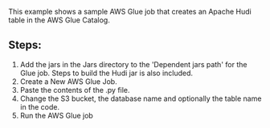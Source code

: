 This example shows a sample AWS Glue job that creates an Apache Hudi table in the AWS Glue Catalog.

## Steps:

1. Add the jars in the Jars directory to the 'Dependent jars path' for the Glue job. Steps to build the Hudi jar is also included.
2. Create a New AWS Glue Job.
3. Paste the contents of the .py file.
4. Change the S3 bucket, the database name and optionally the table name in the code.
4. Run the AWS Glue job
